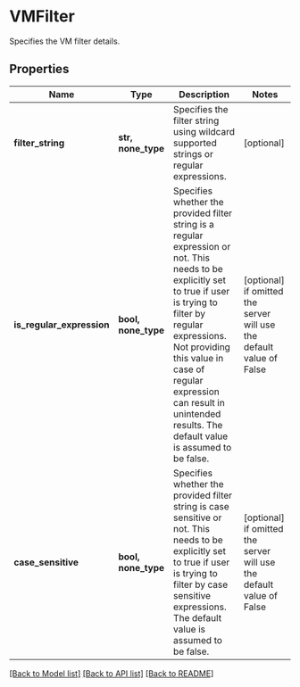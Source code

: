 # VMFilter

Specifies the VM filter details.

## Properties
Name | Type | Description | Notes
------------ | ------------- | ------------- | -------------
**filter_string** | **str, none_type** | Specifies the filter string using wildcard supported strings or regular expressions. | [optional] 
**is_regular_expression** | **bool, none_type** | Specifies whether the provided filter string is a regular expression or not. This needs to be explicitly set to true if user is trying to filter by regular expressions. Not providing this value in case of regular expression can result in unintended results. The default value is assumed to be false. | [optional]  if omitted the server will use the default value of False
**case_sensitive** | **bool, none_type** | Specifies whether the provided filter string is case sensitive or not. This needs to be explicitly set to true if user is trying to filter by case sensitive expressions. The default value is assumed to be false. | [optional]  if omitted the server will use the default value of False

[[Back to Model list]](../README.md#documentation-for-models) [[Back to API list]](../README.md#documentation-for-api-endpoints) [[Back to README]](../README.md)


